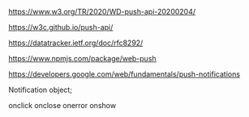 https://www.w3.org/TR/2020/WD-push-api-20200204/

https://w3c.github.io/push-api/

https://datatracker.ietf.org/doc/rfc8292/

https://www.npmjs.com/package/web-push


https://developers.google.com/web/fundamentals/push-notifications




Notification object;

onclick 
onclose
onerror 
onshow 
